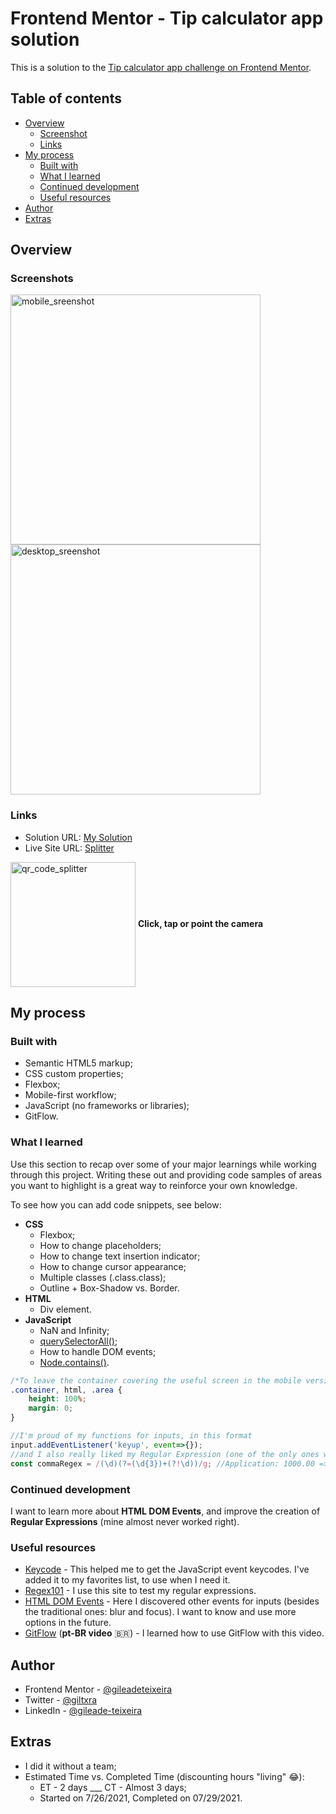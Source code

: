 # Frontend Mentor - Tip calculator app solution

This is a solution to the <a href="https://www.frontendmentor.io/challenges/tip-calculator-app-ugJNGbJUX" target="_blank" >Tip calculator app challenge on Frontend Mentor</a>.

## Table of contents

- [Overview](#overview)
  - [Screenshot](#screenshots)
  - [Links](#links)
- [My process](#my-process)
  - [Built with](#built-with)
  - [What I learned](#what-i-learned)
  - [Continued development](#continued-development)
  - [Useful resources](#useful-resources)
- [Author](#author)
- [Extras](#extras)

## Overview

### Screenshots

<div style="display: inline_block">
  <img height="400px" align="center" src="https://user-images.githubusercontent.com/77688036/127518374-bf214045-9876-46fd-9a93-905a10ec661e.png" alt="mobile_sreenshot">
  <img height="400px" align="center" src="https://user-images.githubusercontent.com/77688036/127518540-6bbd5ad0-35b4-41e7-a7d7-5460c4ca7f02.png" alt="desktop_sreenshot">
</div>

### Links

- Solution URL: <a href="https://www.frontendmentor.io/solutions/responsive-site-using-html-css-and-javascript-KItbwMQlV" target="_blank" >My Solution</a>
- Live Site URL: <a href="https://gileadeteixeira.github.io/tip-calculator-app/" target="_blank" >Splitter</a>

<a href="https://gileadeteixeira.github.io/tip-calculator-app/" target="_blank" ><img width="200px" align="center" src="https://user-images.githubusercontent.com/77688036/129354594-8965bd5d-3f10-4a5d-91d6-2a3b448a2168.png" alt="qr_code_splitter"></a> **Click, tap or point the camera**


## My process

### Built with

- Semantic HTML5 markup;
- CSS custom properties;
- Flexbox;
- Mobile-first workflow;
- JavaScript (no frameworks or libraries);
- GitFlow.

### What I learned

Use this section to recap over some of your major learnings while working through this project. Writing these out and providing code samples of areas you want to highlight is a great way to reinforce your own knowledge.

To see how you can add code snippets, see below:

- **CSS**
  - Flexbox;
  - How to change placeholders;
  - How to change text insertion indicator;
  - How to change cursor appearance;
  - Multiple classes (.class.class);
  - Outline + Box-Shadow vs. Border.
- **HTML**
  - Div element.
- **JavaScript**
  - NaN and Infinity;
  - <a href="http://" target="_blank" >querySelectorAll()</a>;
  - How to handle DOM events;
  - <a href="http://" target="_blank" >Node.contains()</a>.

```css
/*To leave the container covering the useful screen in the mobile version*/
.container, html, .area {
    height: 100%;
    margin: 0;
}
```
```js
//I'm proud of my functions for inputs, in this format
input.addEventListener('keyup', event=>{});
//and I also really liked my Regular Expression (one of the only ones without "search" that worked) for hundred units
const commaRegex = /(\d)(?=(\d{3})+(?!\d))/g; //Application: 1000.00 => 1,000.00 for example
```

### Continued development

I want to learn more about **HTML DOM Events**, and improve the creation of **Regular Expressions** (mine almost never worked right).

### Useful resources

- <a href="https://keycode.info" target="_blank" >Keycode</a> - This helped me to get the JavaScript event keycodes. I've added it to my favorites list, to use when I need it.
- <a href="https://regex101.com" target="_blank" >Regex101</a> - I use this site to test my regular expressions. 
- <a href="https://www.w3schools.com/jsref/dom_obj_event.asp" target="_blank" >HTML DOM Events</a> - Here I discovered other events for inputs (besides the traditional ones: blur and focus). I want to know and use more options in the future.
- <a href="https://www.youtube.com/watch?v=dJjVr6Ya7B8" target="_blank" >GitFlow</a> (**pt-BR video** :brazil:) - I learned how to use GitFlow with this video.

## Author

- Frontend Mentor - <a href="https://www.frontendmentor.io/profile/gileadeteixeira" target="_blank" >@gileadeteixeira</a>
- Twitter - <a href="https://twitter.com/giltxra" target="_blank" >@giltxra</a>
- LinkedIn - <a href="https://www.linkedin.com/in/gileade-teixeira-b86935204/" target="_blank" >@gileade-teixeira</a>

## Extras

- I did it without a team;
- Estimated Time vs. Completed Time (discounting hours "living" 😂):
  - ET - 2 days ___ CT - Almost 3 days;
  - Started on 7/26/2021, Completed on 07/29/2021.

